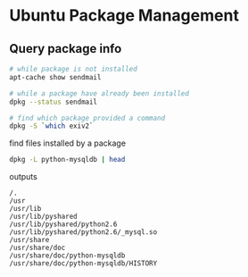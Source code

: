 # Ubuntu Package Management

## Query package info

```bash
# while package is not installed
apt-cache show sendmail

# while a package have already been installed
dpkg --status sendmail

# find which package provided a command
dpkg -S `which exiv2`
```

find files installed by a package

```bash
dpkg -L python-mysqldb | head
```

outputs

```
/.
/usr
/usr/lib
/usr/lib/pyshared
/usr/lib/pyshared/python2.6
/usr/lib/pyshared/python2.6/_mysql.so
/usr/share
/usr/share/doc
/usr/share/doc/python-mysqldb
/usr/share/doc/python-mysqldb/HISTORY
```
